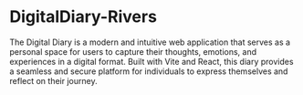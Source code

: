 # DigitalDiary-Rivers
The Digital Diary is a modern and intuitive web application that serves as a personal space for users to capture their thoughts, emotions, and experiences in a digital format. Built with Vite and React, this diary provides a seamless and secure platform for individuals to express themselves and reflect on their journey.
